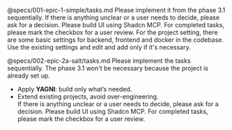 @specs/001-epic-1-simple/tasks.md Please implement it from the phase 3.1 sequentially. If there is anything unclear or a user needs to decide, please ask for a decision. Please build UI using Shadcn MCP. For completed tasks, please mark the checkbox for a user review. For the project setting, there are some basic settings for backend, frontend and docker in the codebase. Use the existing settings and edit and add only if it's necessary.


@specs/002-epic-2a-salt/tasks.md Please implement the
  tasks sequentially. The phase 3.1 won't be necessary
  because the project is already set up. 
  - Apply **YAGNI**: build only what’s needed.
  - Extend existing projects, avoid over-engineering.\
  If there is anything unclear or a user needs to decide,
  please ask for a decision. Please build UI using Shadcn
  MCP. For completed tasks, please mark the checkbox for a
  user review. 